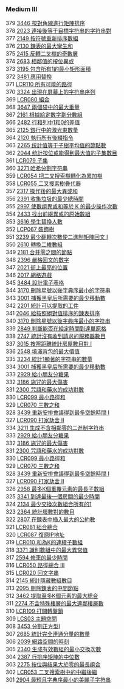 ### Medium III

379 [3446 按對角線進行矩陣排序](./Medium/3446.md)  
378 [2023 連接後等于目標字符串的字符串對](./Medium/2023.md)  
377 [2149 按符號重新排序數組](./Medium/2149.md)  
376 [2130 鍊表的最大孿生和](./Medium/2130.md)  
375 [2415 反轉二叉樹的奇數層](./Medium/2415.md)  
374 [2683 相鄰值的按位異或](./Medium/2683.md)  
373 [3195 包含所有1的最小矩形面積](./Medium/3195.md)  
372 [3481 應用替換](./Medium/3481.md)  
371 [LCR110 所有可能的路徑](./Medium/LCR110.md)  
370 [3324 出現在屏幕上的字符串序列](./Medium/3324.md)  
369 [LCR080 組合](./Medium/LCR080.md)  
368 [3647 兩個袋中的最大重量](./Medium/3647.md)  
367 [2161 根據給定數字劃分數組](./Medium/2161.md)   
366 [2482 行和列中1和0的差值](./Medium/2482.md)  
365 [2125 銀行中的激光束數量](./Medium/2125.md)  
364 [2120 執行所有後綴指令](./Medium/2120.md)  
363 [2265 统計值等于子樹平均值的節點數](./Medium/2265.md)  
362 [2044 统計按位或能得到最大值的子集數目](./Medium/2044.md)  
361 [LCR079 子集](./Medium/LCR079.md)  
360 [3271 哈希分割字符串](./Medium/3271.md)  
359 [LCR054 把二叉搜索樹轉化為累加樹](./Medium/LCR054.md)  
358 [LCR055 二叉搜索樹疊代器](./Medium/LCR055.md)  
357 [2317 操作後的最大異或和](./Medium/2317.md)  
356 [2391 收集垃圾的最少總時間](./Medium/2391.md)  
355 [2997 使數组異或和等於 K 的最少操作次數](./Medium/2997.md)  
354 [2433 找出前綴異或的原始數組](./Medium/2433.md)  
353 [3616 學生替換人數](./Medium/3616.md)  
352 [LCP067 裝飾樹](./Medium/LCP067.md)  
351 [3239 最少翻轉次數使二進制矩陣回文 I](./Medium/3239.md)  
350 [2610 轉換二維數組](./Medium/2610.md)  
349 [2181 合并零之間的節點](./Medium/2181.md)  
348 [2396 嚴格回文的數字](./Medium/2396.md)  
347 [2021 街上最亮的位置](./Medium/2021.md)  
346 [2017 網格遊戲](./Medium/2017.md)  
345 [3484 設計電子表格](./Medium/3484.md)  
344 [3170 刪除星號以後字典序最小的字符串](./Medium/3170.md)  
343 [3001 捕獲黑皇后所需要的最少移動數](./Medium/3001.md)  
342 [2201 統計可以提取的工件](./Medium/2201.md)  
341 [2046 給按照絕對值排序的鍊表排序](./Medium/2046.md)  
340 [3170 刪除星號以後字典序最小的字符串](./Medium/3170.md)  
339 [2849 判斷能否在給定時間到達單原格](./Medium/2849.md)  
338 [2747 統計沒有收到請求的服務器數目](./Medium/2747.md)  
337 [3015 按照距離統計房屋數目對 I](./Medium/3015.md)  
336 [2548 填滿背包的最大價值](./Medium/2548.md)  
335 [3234 統計1顯著的字符串的數量](./Medium/3234.md)  
334 [3001 捕獲黑皇后所需要的最少移動數](./Medium/3001.md)  
333 [2929 給小朋友分糖果](./Medium/2929.md)  
332 [3186 施咒的最大傷害](./Medium/3186.md)  
331 [2300 咒語和藥水的成功對數](./Medium/2300.md)  
330 [LCR099 最小路徑和](./Medium/LCR099.md)  
329 [LCR070 三數之和](./Medium/LCR070.md)  
328 [3439 重新安排會議得到最多空餘時間 I](./Medium/3439.md)  
327 [LCR090 打家劫舍 II](./Medium/lcr090.md)  
334 [3211 生成不含相鄰零的二進制字符串](./Medium/3211.md)  
333 [2929 給小朋友分糖果](./Medium/2929.md)  
332 [3186 施咒的最大傷害](./Medium/3186.md)  
331 [2300 咒語和藥水的成功對數](./Medium/2300.md)  
330 [LCR099 最小路徑和](./Medium/LCR099.md)  
329 [LCR070 三數之和](./Medium/LCR070.md)   
328 [3439 重新安排會議得到最多空餘時間 I](./Medium/3439.md)   
327 [LCR090 打家劫舍 II](./Medium/lcr090.md)  
326 [2958 最多K個重覆元素的最長子數組](./Medium/2958.md)  
325 [3341 到達最後一個房間的最少時間](./Medium/3341.md)  
324 [2134 最少交換次數組合所有的1](./Medium/2134.md)  
323 [2364 統計壞數對的數目](./Medium/2364.md)  
322 [2807 在鍊表中插入最大的公約數](./Medium/2807.md)  
321 [LCR081 組合總合](./Medium/LCR081.md)  
320 [LCR087 復原IP地址](./Medium/LCR087.md)  
319 [LCR010 和為K的連續子數組](./Medium/LCR010.md)  
318 [3371 識別數組中的最大異常值](./Medium/3371.md)  
317 [2594 修車的最少時間](./Medium/2594.md)  
316 [LCR050 路徑總合 III](./Medium/lcr050.md)  
315 [LCR020 回文字串](./Medium/lcr020.md)  
314 [2145 統計隱藏數組數目](./Medium/2145.md)  
313 [2095 刪除鍊表的中間節點](./Medium/2095.md)  
312 [3462 提取至多K個元素的最大總合](./Medium/3462.md)  
311 [2274 不含特殊樓層的最大連鄰樓層數](./Medium/2274.md)  
310 [LCR109 打開轉盤鎖](./Medium/lcr109.md)  
309 [LCS03 主題空間](./Medium/lcs03.md)  
308 [3453 分割正方型I](./Medium/3453.md)  
307 [2685 統計完全連通分量的數量](./Medium/2685.md)  
306 [2039 網路空間的時刻](./Medium/2039.md)  
305 [2340 生成有效數組的最小交換次數](./Medium/2340.md)  
304 [2387 行排序矩陣的中位數](./Medium/2387.md)  
303 [2275 按位與结果大於零的最長组合](./Medium/2275.md)  
302 [LCR053 二叉搜索樹中的中繼後繼](./Medium/lcr053.md)  
301 [2904 最短且字典序最小的美麗子字符串](./Medium/2904.md)  